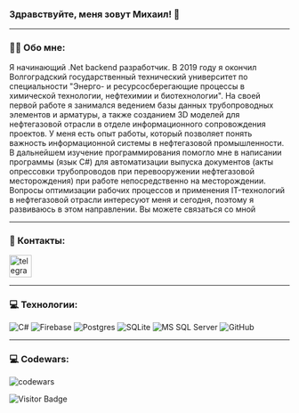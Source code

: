 
### Здравствуйте, меня зовут Михаил! 👋

 ---

 ### 👨‍💻 Обо мне:

 Я начинающий .Net backend разработчик. В 2019 году я окончил Волгоградский государственный технический университет по специальности "Энерго- и ресурсосберегающие процессы в химической технологии, нефтехимии и биотехнологии". На своей первой работе я занимался ведением базы данных трубопроводных элементов и арматуры, а также созданием 3D моделей для нефтегазовой отрасли в отделе информационного сопровождения проектов. У меня есть опыт работы, который позволяет понять важность информационной системы в нефтегазовой промышленности. В дальнейшем изучение программирования помогло мне в написании программы (язык C#) для автоматизации выпуска документов (акты опрессовки трубопроводов при перевооружении нефтегазовой месторождения) при работе непосредственно на месторождении. Вопросы оптимизации рабочих процессов и применения IT-технологий в нефтегазовой отрасли интересуют меня и сегодня, поэтому я развиваюсь в этом направлении. Вы можете связаться со мной
 
 ---
 
 ### 🤝 Контакты:
<div id="badges">    
    <a href="https://t.me/EngineerVlg" target="_blank">
      <img src="https://cdn-icons-png.flaticon.com/512/2111/2111646.png" width="40" height="40" alt="telegram group" />
    </a>    
  </div>

---

### 💻 Технологии:

 ![C#](https://img.shields.io/badge/c%23-%23239120.svg?style=for-the-badge&logo=c-sharp&logoColor=white) ![Firebase](https://img.shields.io/badge/firebase-%23039BE5.svg?style=for-the-badge&logo=firebase) ![Postgres](https://img.shields.io/badge/postgres-%23316192.svg?style=for-the-badge&logo=postgresql&logoColor=white) ![SQLite](https://img.shields.io/badge/sqlite-%2307405e.svg?style=for-the-badge&logo=sqlite&logoColor=white) ![MS SQL Server](https://img.shields.io/badge/MS%20SQL%20Server-FF0000?style=for-the-badge&logo=microsoftsqlserver) ![GitHub](https://img.shields.io/badge/GitHub-%23000000?style=for-the-badge&logo=github
)

---

### 💻 Codewars:
![codewars](https://www.codewars.com/users/Greezly96/badges/large)

![Visitor Badge](https://visitor-badge.laobi.icu/badge?page_id=EngineersDream1)
<!--
**EngineersDream1/EngineersDream1** is a ✨ _special_ ✨ repository because its `README.md` (this file) appears on your GitHub profile.

Here are some ideas to get you started:

- 🔭 I’m currently working on ...
- 🌱 I’m currently learning ...
- 👯 I’m looking to collaborate on ...
- 🤔 I’m looking for help with ...
- 💬 Ask me about ...
- 📫 How to reach me: ...
- 😄 Pronouns: ...
- ⚡ Fun fact: ...
-->
